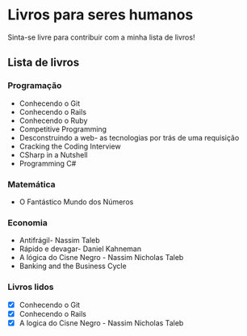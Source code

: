 # Livros para seres humanos

Sinta-se livre para contribuir com a minha lista de livros!

## Lista de livros

### Programação

* Conhecendo o Git
* Conhecendo o Rails
* Conhecendo o Ruby
* Competitive Programming
* Desconstruindo a web- as tecnologias por trás de uma requisição
* Cracking the Coding Interview
* CSharp in a Nutshell
* Programming C#

### Matemática
* O Fantástico Mundo dos Números

### Economia

* Antifrágil- Nassim Taleb
* Rápido e devagar- Daniel Kahneman
* A lógica do Cisne Negro - Nassim Nicholas Taleb
* Banking and the Business Cycle


### Livros lidos

- [x] Conhecendo o Git
- [x] Conhecendo o Rails
- [x] A logica do Cisne Negro - Nassim Nicholas Taleb

